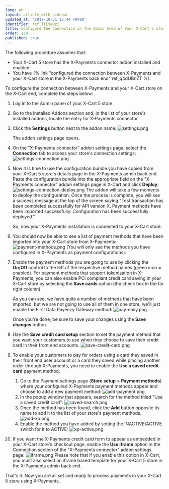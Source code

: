 ```yaml
---
lang: en
layout: article_with_sidebar
updated_at: '2017-10-31 15:44 +0400'
identifier: ref_TIExeDzi
title: Configure the Connection in the Admin Area of Your X-Cart 5 store
order: 130
published: true
---
```

The following procedure assumes that: 
   * Your X-Cart 5 store has the X-Payments connector addon installed and enabled.
   * You have {% link "configured the connection between X-Payments and your X-Cart store in the X-Payments back end" ref_q4dUBnZT %}.

To configure the connection between X-Payments and your X-Cart store on the X-Cart end, complete the steps below:

1.  Log in to the Admin panel of your X-Cart 5 store.

2.  Go to the Installed Addons section and, in the list of your store's installed addons, locate the entry for X-Payments connector. 

3.  Click the **Settings** button next to the addon name:
    ![settings.png]({{site.baseurl}}/attachments/ref_TIExeDzi/settings.png)
    
    The addon settings page opens.

4.  On the "X-Payments connector" addon settings page, select the **Connection** tab to access your store's connection settings:
    ![settings-connection.png]({{site.baseurl}}/attachments/ref_TIExeDzi/settings-connection.png)
    
5.  Now it is time to use the configuration bundle you have copied from your X-Cart 5 store's details page in the X-Payments admin back end. Paste the configuration bundle into the appropriate field on the "X-Payments connector" addon settings page in X-Cart and click **Deploy**:
    ![settings-connection-deploy.png]({{site.baseurl}}/attachments/ref_TIExeDzi/settings-connection-deploy.png)
    The addon will take a few moments to deploy the configuration. Once the process is complete, you will see a success message at the top of the screen saying "Test transaction has been completed successfully for API version X. Payment methods have been imported successfully. Configuration has been successfully deployed."

    So, now your X-Payments installation is connected to your X-Cart store. 

6.  You should now be able to see a list of payment methods that have been imported into your X-Cart store from X-Payments:
    ![payment-methods.png]({{site.baseurl}}/attachments/ref_TIExeDzi/payment-methods.png)
    (You will only see the methods you have configured in X-Payments as payment configurations). 

7.  Enable the payment methods you are going to use by clicking the **On**/**Off** control to the left of the respective method names (green icon = enabled). For payment methods that support tokenization in X-Payments, you can also enable PCI compliant credit card saving in your X-Cart store by selecting the **Save cards** option (the check box in the far right column).
    
    As you can see, we have quite a number of methods that have been imported, but we are not going to use all of them in one store; we'll just enable the First Data Payeezy Gateway method:
    ![pay-easy.png]({{site.baseurl}}/attachments/ref_TIExeDzi/pay-easy.png)

    Once you're done, be sure to save your changes using the **Save changes** button.

8.  Use the **Save credit card setup** section to set the payment method that you want your customers to use when they choose to save their credit card in their front end accounts.
    ![save-credit-card.png]({{site.baseurl}}/attachments/ref_TIExeDzi/save-credit-card.png)

9.  To enable your customers to pay for orders using a card they saved in their front end user account or a card they saved while placing another order through X-Payments, you need to enable the **Use a saved credit card** payment method.
    1.  Go to the Payment settings page (**Store setup** > **Payment methods**) where your configured X-Payments payment methods appear and choose to add a new payment method:
        ![add-payment.png]({{site.baseurl}}/attachments/ref_TIExeDzi/add-payment.png)
    2.  In the popup window that appears, search for the method titled "Use a saved credit card":
        ![saved-search.png]({{site.baseurl}}/attachments/ref_TIExeDzi/saved-search.png)
    3.  Once the method has been found, click the **Add** button opposite its name to add it to the list of your store's payment methods.
        ![add-xp.png]({{site.baseurl}}/attachments/ref_TIExeDzi/add-xp.png)
    4.  Enable the method you have added by setting the INACTIVE/ACTIVE switch for it to ACTIVE:
        ![xp-active.png]({{site.baseurl}}/attachments/ref_TIExeDzi/xp-active.png)
10.  If you want the X-Payments credit card form to appear as embedded in your X-Cart store's checkout page, enable the **Use iframe** option in the Connection section of the "X-Payments connector" addon settings page:
    ![iframe.png]({{site.baseurl}}/attachments/ref_TIExeDzi/iframe.png)
    Please note that if you enable this option in X-Cart, you must also select an iframe based template for your X-Cart 5 store in the X-Payments admin back end.

That's it. Now you are all set and ready to process payments in your X-Cart 5 store using X-Payments.
